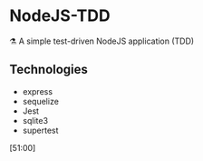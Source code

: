 # NodeJS-TDD
⚗ A simple test-driven NodeJS application (TDD)

## Technologies

- express
- sequelize
- Jest
- sqlite3
- supertest

[51:00]